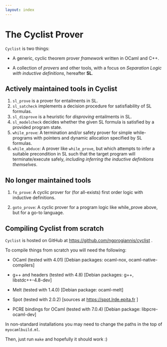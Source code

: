 ```yaml
---
layout: index
---
```


The Cyclist Prover
=======================================

``Cyclist`` is two things:

* A generic, cyclic theorem prover *framework* written in OCaml and C++. 

* A collection of *provers* and other tools, with a focus on *Separation Logic with inductive definitions*, hereafter **SL**.


Actively maintained tools in Cyclist
---------------------------------------

1. ``sl_prove`` is a prover for entailments in SL.
2. ``sl_satcheck`` implements a decision procedure for satisfiability of SL formulas.
3. ``sl_disprove`` is a heuristic for *disproving* entailments in SL.
4. ``sl_modelcheck`` decides whether the given SL formula is satisfied by a provided program state.
5. ``while_prove``: A termination and/or safety prover for simple while-programs with pointers 
   and dynamic allocation specified by SL formulas.
6. ``while_abduce``: A prover like ``while_prove``, but which attempts
   to infer a suitable precondition in SL such that the target
   program will terminate/execute safely, *including inferring the 
   inductive definitions themselves*.

No longer maintained tools
-----------------------------------------

1. ``fo_prove``: A cyclic prover for (for all-exists) first order logic with
   inductive definitions.

2. ``goto_prove``: A cyclic prover for a program logic like while_prove
   above, but for a go-to language.


Compiling Cyclist from scratch
----------------------------------------

``Cyclist`` is hosted on GitHub at https://github.com/ngorogiannis/cyclist . 

To compile things from scratch you will need the following:

* OCaml (tested with 4.01) [Debian packages: ocaml-nox, ocaml-native-compilers]

* g++ and headers (tested with 4.8) [Debian packages: g++, libstdc++-4.8-dev]

* Melt (tested with 1.4.0) [Debian package: ocaml-melt]

* Spot (tested with 2.0.2) [sources at https://spot.lrde.epita.fr ]

* PCRE bindings for OCaml (tested with 7.0.4) [Debian package: libpcre-ocaml-dev]  

In non-standard installations you may need to change the paths in the top
of ``myocamlbuild.ml``.

Then, just run ``make`` and hopefully it should work :) 


